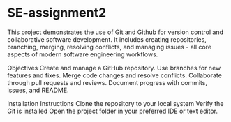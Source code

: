 # SE-assignment2

This project demonstrates the use of Git and Github for version control and collaborative software development. It includes creating repositories, branching, merging, resolving conflicts, and managing issues - all core aspects of modern software engineering workflows. 

Objectives 
Create and manage a GitHub repository. 
Use branches for new features and fixes.
Merge code changes and resolve conflicts. 
Collaborate through pull requests and reviews.
Document progress with commits, issues, and README.

Installation Instructions 
Clone the repository to your local system 
Verify the Git is installed 
Open the project folder in your preferred IDE or text editor.
